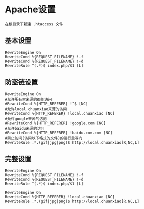 # Apache设置

`在根目录下新建 .htaccess 文件`

## 基本设置
```
RewriteEngine On
RewriteCond %{REQUEST_FILENAME} !-f
RewriteCond %{REQUEST_FILENAME} !-d
RewriteRule ^(.*)$ index.php/$1 [L]
```

## 防盗链设置

    RewriteEngine On
    #允许所有空来源的都能访问
    #RewriteCond %{HTTP_REFERER} !^$ [NC]
    #允许local.chuanxiao来源的访问
    RewriteCond %{HTTP_REFERER} !local.chuanxiao [NC]
    #允许google来源的访问
    #RewriteCond %{HTTP_REFERER} !google.com [NC]
    #允许baidu来源的访问
    #RewriteCond %{HTTP_REFERER} !baidu.com.com [NC]
    #禁止访问(访问以下格式的文件)的进行重写向
    RewriteRule .*.(gif|jpg|png)$ http://local.chuanxiao[R,NC,L]


## 完整设置

    RewriteEngine On
    RewriteCond %{REQUEST_FILENAME} !-f
    RewriteCond %{REQUEST_FILENAME} !-d
    RewriteRule ^(.*)$ index.php/$1 [L]

    RewriteEngine On
    RewriteCond %{HTTP_REFERER} !local.chuanxiao [NC]
    RewriteRule .*.(gif|jpg|png)$ http://local.chuanxiao[R,NC,L]
